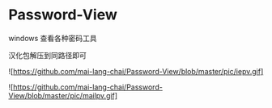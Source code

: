 # Password-View
windows 查看各种密码工具


汉化包解压到同路径即可


![https://github.com/mai-lang-chai/Password-View/blob/master/pic/iepv.gif]

![https://github.com/mai-lang-chai/Password-View/blob/master/pic/mailpv.gif]
